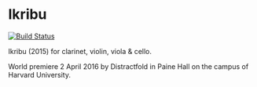 Ikribu
======

[![Build Status](
    https://api.travis-ci.org/trevorbaca/ikribu.svg)](
    https://api.travis-ci.org/trevorbaca/ikribu)
<!---
[![Code style: black](
    https://img.shields.io/badge/code%20style-black-000000.svg)](
    https://github.com/ambv/black)
-->

Ikribu (2015) for clarinet, violin, viola & cello.

World premiere 2 April 2016 by Distractfold in Paine Hall on the campus of
Harvard University.
